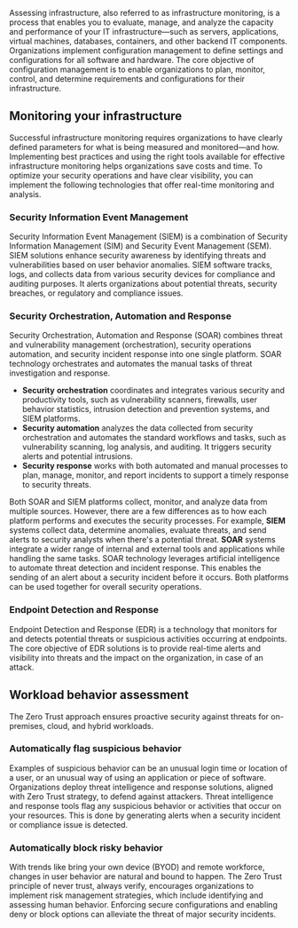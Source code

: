 Assessing infrastructure, also referred to as infrastructure monitoring, is a process that enables you to evaluate, manage, and analyze the capacity and performance of your IT infrastructure—such as servers, applications, virtual machines, databases, containers, and other backend IT components. Organizations implement configuration management to define settings and configurations for all software and hardware. The core objective of configuration management is to enable organizations to plan, monitor, control, and determine requirements and configurations for their infrastructure.

## Monitoring your infrastructure

Successful infrastructure monitoring requires organizations to have clearly defined parameters for what is being measured and monitored—and how. Implementing best practices and using the right tools available for effective infrastructure monitoring helps organizations save costs and time. To optimize your security operations and have clear visibility, you can implement the following technologies that offer real-time monitoring and analysis.

### Security Information Event Management

Security Information Event Management (SIEM) is a combination of Security Information Management (SIM) and Security Event Management (SEM). SIEM solutions enhance security awareness by identifying threats and vulnerabilities based on user behavior anomalies. SIEM software tracks, logs, and collects data from various security devices for compliance and auditing purposes. It alerts organizations about potential threats, security breaches, or regulatory and compliance issues.

### Security Orchestration, Automation and Response

Security Orchestration, Automation and Response (SOAR) combines threat and vulnerability management (orchestration), security operations automation, and security incident response into one single platform. SOAR technology orchestrates and automates the manual tasks of threat investigation and response.

- **Security** **orchestration** coordinates and integrates various security and productivity tools, such as vulnerability scanners, firewalls, user behavior statistics, intrusion detection and prevention systems, and SIEM platforms.
- **Security automation** analyzes the data collected from security orchestration and automates the standard workflows and tasks, such as vulnerability scanning, log analysis, and auditing. It triggers security alerts and potential intrusions.
- **Security response** works with both automated and manual processes to plan, manage, monitor, and report incidents to support a timely response to security threats.

Both SOAR and SIEM platforms collect, monitor, and analyze data from multiple sources. However, there are a few differences as to how each platform performs and executes the security processes. For example, **SIEM** systems collect data, determine anomalies, evaluate threats, and send alerts to security analysts when there's a potential threat. **SOAR** systems integrate a wider range of internal and external tools and applications while handling the same tasks. SOAR technology leverages artificial intelligence to automate threat detection and incident response. This enables the sending of an alert about a security incident before it occurs. Both platforms can be used together for overall security operations.

### Endpoint Detection and Response

Endpoint Detection and Response (EDR) is a technology that monitors for and detects potential threats or suspicious activities occurring at endpoints. The core objective of EDR solutions is to provide real-time alerts and visibility into threats and the impact on the organization, in case of an attack.

## Workload behavior assessment

The Zero Trust approach ensures proactive security against threats for on-premises, cloud, and hybrid workloads.

### Automatically flag suspicious behavior

Examples of suspicious behavior can be an unusual login time or location of a user, or an unusual way of using an application or piece of software. Organizations deploy threat intelligence and response solutions, aligned with Zero Trust strategy, to defend against attackers. Threat intelligence and response tools flag any suspicious behavior or activities that occur on your resources. This is done by generating alerts when a security incident or compliance issue is detected.

### Automatically block risky behavior

With trends like bring your own device (BYOD) and remote workforce, changes in user behavior are natural and bound to happen. The Zero Trust principle of never trust, always verify, encourages organizations to implement risk management strategies, which include identifying and assessing human behavior. Enforcing secure configurations and enabling deny or block options can alleviate the threat of major security incidents.
